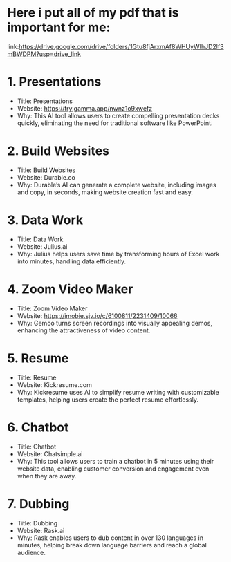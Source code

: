 # Here i put all of my pdf that is important for me:
link:https://drive.google.com/drive/folders/1Gtu8fjArxmAf8WHUyWIhJD2lf3mBWDPM?usp=drive_link

# 1. Presentations
- Title: Presentations
- Website: https://try.gamma.app/nwnz1o9xwefz
- Why: This AI tool allows users to create compelling presentation decks quickly, eliminating the need for traditional software like PowerPoint.

# 2. Build Websites
- Title: Build Websites
- Website: Durable.co
- Why: Durable’s AI can generate a complete website, including images and copy, in seconds, making website creation fast and easy.

# 3. Data Work
- Title: Data Work
- Website: Julius.ai
- Why: Julius helps users save time by transforming hours of Excel work into minutes, handling data efficiently.

# 4. Zoom Video Maker
- Title: Zoom Video Maker
- Website: https://imobie.sjv.io/c/6100811/2231409/10066
- Why: Gemoo turns screen recordings into visually appealing demos, enhancing the attractiveness of video content.

# 5. Resume
- Title: Resume
- Website: Kickresume.com
- Why: Kickresume uses AI to simplify resume writing with customizable templates, helping users create the perfect resume effortlessly.

# 6. Chatbot
- Title: Chatbot
- Website: Chatsimple.ai
- Why: This tool allows users to train a chatbot in 5 minutes using their website data, enabling customer conversion and engagement even when they are away.

# 7. Dubbing
- Title: Dubbing
- Website: Rask.ai
- Why: Rask enables users to dub content in over 130 languages in minutes, helping break down language barriers and reach a global audience.
